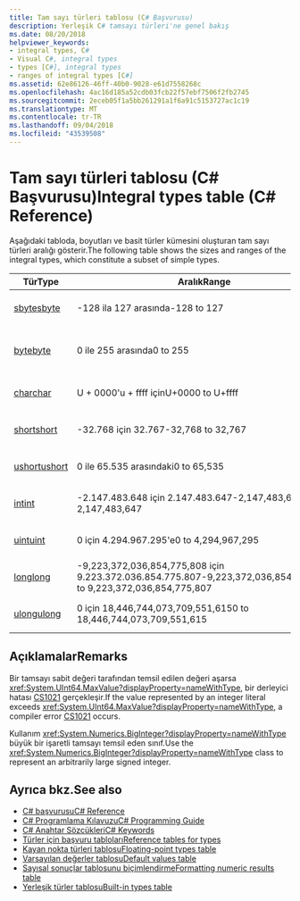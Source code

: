 ```yaml
---
title: Tam sayı türleri tablosu (C# Başvurusu)
description: Yerleşik C# tamsayı türleri'ne genel bakış
ms.date: 08/20/2018
helpviewer_keywords:
- integral types, C#
- Visual C#, integral types
- types [C#], integral types
- ranges of integral types [C#]
ms.assetid: 62e86126-46ff-40b0-9028-e61d7558268c
ms.openlocfilehash: 4ac16d185a52cdb03fcb22f57ebf7506f2fb2745
ms.sourcegitcommit: 2eceb05f1a5bb261291a1f6a91c5153727ac1c19
ms.translationtype: MT
ms.contentlocale: tr-TR
ms.lasthandoff: 09/04/2018
ms.locfileid: "43539508"
---
```

# <a name="integral-types-table-c-reference"></a><span data-ttu-id="fb385-103">Tam sayı türleri tablosu (C# Başvurusu)</span><span class="sxs-lookup"><span data-stu-id="fb385-103">Integral types table (C# Reference)</span></span>

<span data-ttu-id="fb385-104">Aşağıdaki tabloda, boyutları ve basit türler kümesini oluşturan tam sayı türleri aralığı gösterir.</span><span class="sxs-lookup"><span data-stu-id="fb385-104">The following table shows the sizes and ranges of the integral types, which constitute a subset of simple types.</span></span>  
  
|<span data-ttu-id="fb385-105">Tür</span><span class="sxs-lookup"><span data-stu-id="fb385-105">Type</span></span>|<span data-ttu-id="fb385-106">Aralık</span><span class="sxs-lookup"><span data-stu-id="fb385-106">Range</span></span>|<span data-ttu-id="fb385-107">Boyut</span><span class="sxs-lookup"><span data-stu-id="fb385-107">Size</span></span>|  
|----------|-----------|----------|  
|[<span data-ttu-id="fb385-108">sbyte</span><span class="sxs-lookup"><span data-stu-id="fb385-108">sbyte</span></span>](sbyte.md)|<span data-ttu-id="fb385-109">-128 ila 127 arasında</span><span class="sxs-lookup"><span data-stu-id="fb385-109">-128 to 127</span></span>|<span data-ttu-id="fb385-110">İşaretli 8 bit tam sayı</span><span class="sxs-lookup"><span data-stu-id="fb385-110">Signed 8-bit integer</span></span>|  
|[<span data-ttu-id="fb385-111">byte</span><span class="sxs-lookup"><span data-stu-id="fb385-111">byte</span></span>](byte.md)|<span data-ttu-id="fb385-112">0 ile 255 arasında</span><span class="sxs-lookup"><span data-stu-id="fb385-112">0 to 255</span></span>|<span data-ttu-id="fb385-113">İmzalanmamış 8 bit tam sayı</span><span class="sxs-lookup"><span data-stu-id="fb385-113">Unsigned 8-bit integer</span></span>|  
|[<span data-ttu-id="fb385-114">char</span><span class="sxs-lookup"><span data-stu-id="fb385-114">char</span></span>](char.md)|<span data-ttu-id="fb385-115">U + 0000'u + ffff için</span><span class="sxs-lookup"><span data-stu-id="fb385-115">U+0000 to U+ffff</span></span>|<span data-ttu-id="fb385-116">Unicode 16-bit karakteri</span><span class="sxs-lookup"><span data-stu-id="fb385-116">Unicode 16-bit character</span></span>|  
|[<span data-ttu-id="fb385-117">short</span><span class="sxs-lookup"><span data-stu-id="fb385-117">short</span></span>](short.md)|<span data-ttu-id="fb385-118">-32.768 için 32.767</span><span class="sxs-lookup"><span data-stu-id="fb385-118">-32,768 to 32,767</span></span>|<span data-ttu-id="fb385-119">İşaretli 16 bit tam sayı</span><span class="sxs-lookup"><span data-stu-id="fb385-119">Signed 16-bit integer</span></span>|  
|[<span data-ttu-id="fb385-120">ushort</span><span class="sxs-lookup"><span data-stu-id="fb385-120">ushort</span></span>](ushort.md)|<span data-ttu-id="fb385-121">0 ile 65.535 arasındaki</span><span class="sxs-lookup"><span data-stu-id="fb385-121">0 to 65,535</span></span>|<span data-ttu-id="fb385-122">16 bit işaretsiz tamsayı</span><span class="sxs-lookup"><span data-stu-id="fb385-122">Unsigned 16-bit integer</span></span>|  
|[<span data-ttu-id="fb385-123">int</span><span class="sxs-lookup"><span data-stu-id="fb385-123">int</span></span>](int.md)|<span data-ttu-id="fb385-124">-2.147.483.648 için 2.147.483.647</span><span class="sxs-lookup"><span data-stu-id="fb385-124">-2,147,483,648 to 2,147,483,647</span></span>|<span data-ttu-id="fb385-125">İşaretli 32 bit tam sayı</span><span class="sxs-lookup"><span data-stu-id="fb385-125">Signed 32-bit integer</span></span>|  
|[<span data-ttu-id="fb385-126">uint</span><span class="sxs-lookup"><span data-stu-id="fb385-126">uint</span></span>](uint.md)|<span data-ttu-id="fb385-127">0 için 4.294.967.295'e</span><span class="sxs-lookup"><span data-stu-id="fb385-127">0 to 4,294,967,295</span></span>|<span data-ttu-id="fb385-128">32-bit işaretsiz tamsayı</span><span class="sxs-lookup"><span data-stu-id="fb385-128">Unsigned 32-bit integer</span></span>|  
|[<span data-ttu-id="fb385-129">long</span><span class="sxs-lookup"><span data-stu-id="fb385-129">long</span></span>](long.md)|<span data-ttu-id="fb385-130">-9,223,372,036,854,775,808 için 9.223.372.036.854.775.807</span><span class="sxs-lookup"><span data-stu-id="fb385-130">-9,223,372,036,854,775,808 to 9,223,372,036,854,775,807</span></span>|<span data-ttu-id="fb385-131">İşaretli 64 bit tam sayı</span><span class="sxs-lookup"><span data-stu-id="fb385-131">Signed 64-bit integer</span></span>|  
|[<span data-ttu-id="fb385-132">ulong</span><span class="sxs-lookup"><span data-stu-id="fb385-132">ulong</span></span>](ulong.md)|<span data-ttu-id="fb385-133">0 için 18,446,744,073,709,551,615</span><span class="sxs-lookup"><span data-stu-id="fb385-133">0 to 18,446,744,073,709,551,615</span></span>|<span data-ttu-id="fb385-134">64-bit işaretsiz tamsayı</span><span class="sxs-lookup"><span data-stu-id="fb385-134">Unsigned 64-bit integer</span></span>|  

## <a name="remarks"></a><span data-ttu-id="fb385-135">Açıklamalar</span><span class="sxs-lookup"><span data-stu-id="fb385-135">Remarks</span></span>
  
<span data-ttu-id="fb385-136">Bir tamsayı sabit değeri tarafından temsil edilen değeri aşarsa <xref:System.UInt64.MaxValue?displayProperty=nameWithType>, bir derleyici hatası [CS1021](../../misc/cs1021.md) gerçekleşir.</span><span class="sxs-lookup"><span data-stu-id="fb385-136">If the value represented by an integer literal exceeds <xref:System.UInt64.MaxValue?displayProperty=nameWithType>, a compiler error [CS1021](../../misc/cs1021.md) occurs.</span></span>

<span data-ttu-id="fb385-137">Kullanım <xref:System.Numerics.BigInteger?displayProperty=nameWithType> büyük bir işaretli tamsayı temsil eden sınıf.</span><span class="sxs-lookup"><span data-stu-id="fb385-137">Use the <xref:System.Numerics.BigInteger?displayProperty=nameWithType> class to represent an arbitrarily large signed integer.</span></span>
  
## <a name="see-also"></a><span data-ttu-id="fb385-138">Ayrıca bkz.</span><span class="sxs-lookup"><span data-stu-id="fb385-138">See also</span></span>

- [<span data-ttu-id="fb385-139">C# başvurusu</span><span class="sxs-lookup"><span data-stu-id="fb385-139">C# Reference</span></span>](../index.md)
- [<span data-ttu-id="fb385-140">C# Programlama Kılavuzu</span><span class="sxs-lookup"><span data-stu-id="fb385-140">C# Programming Guide</span></span>](../../programming-guide/index.md)
- [<span data-ttu-id="fb385-141">C# Anahtar Sözcükleri</span><span class="sxs-lookup"><span data-stu-id="fb385-141">C# Keywords</span></span>](index.md)
- [<span data-ttu-id="fb385-142">Türler için başvuru tabloları</span><span class="sxs-lookup"><span data-stu-id="fb385-142">Reference tables for types</span></span>](reference-tables-for-types.md)
- [<span data-ttu-id="fb385-143">Kayan nokta türleri tablosu</span><span class="sxs-lookup"><span data-stu-id="fb385-143">Floating-point types table</span></span>](floating-point-types-table.md)
- [<span data-ttu-id="fb385-144">Varsayılan değerler tablosu</span><span class="sxs-lookup"><span data-stu-id="fb385-144">Default values table</span></span>](default-values-table.md)
- [<span data-ttu-id="fb385-145">Sayısal sonuçlar tablosunu biçimlendirme</span><span class="sxs-lookup"><span data-stu-id="fb385-145">Formatting numeric results table</span></span>](formatting-numeric-results-table.md)
- [<span data-ttu-id="fb385-146">Yerleşik türler tablosu</span><span class="sxs-lookup"><span data-stu-id="fb385-146">Built-in types table</span></span>](built-in-types-table.md)
